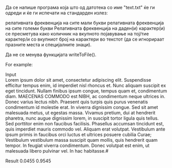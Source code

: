 Да се напише програма која што од датотека со име "text.txt" ќе ги одреди и ќе ги испечати на стандарден излез:

релативната фреквенција на сите мали букви
релативната фреквенција на сите големи букви
Релативната фреквенција на даден(и) карактер(и) се пресметува како количник на вкупното појавување на тој/тие карактер/и со вкупниот број на карактери во текстот (да се игнорираат празните места и специјалните знаци).

Да не се менува функцијата writeToFile().

For example:

Input	
Lorem ipsum dolor sit amet, consectetur adipiscing elit. Suspendisse efficitur tempus enim, id imperdiet nisl rhoncus et. Nunc aliquam suscipit ex eget tincidunt. Nullam finibus ipsum congue, tempus quam et, condimentum diam. MAECENAS COMMODO est NIBH, ac condimentum neque ultrices in. Donec varius lectus nibh. Praesent quis turpis quis purus venenatis condimentum id molestie erat. In viverra dignissim congue. Sed sit amet malesuada metus, ut egestas massa. Vivamus pretium, dui at hendrerit pharetra, nunc augue dignissim lorem, in suscipit tortor ligula quis tellus. Sed porttitor enim non faucibus facilisis. Phasellus accumsan tincidunt est, quis imperdiet mauris commodo vel. Aliquam erat volutpat. Vestibulum ante ipsum primis in faucibus orci luctus et ultrices posuere cubilia Curae; Vestibulum vestibulum massa suscipit quam mollis, quis hendrerit quam tempor. In feugiat viverra condimentum. Donec volutpat est enim, ut malesuada libero pulvinar vel. In hac habitasse.#

Result
0.0455
0.9545
